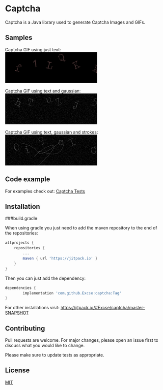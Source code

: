 # Captcha

Captcha is a Java library used to generate Captcha Images and GIFs.

## Samples
Captcha GIF using just text:  
![Captcha GIF only text](images/only-text.gif)

Captcha GIF using text and gaussian:  
![Captcha GIF text and gaussian](images/only-gaussian.gif)

Captcha GIF using text, gaussian and strokes:  
![Captcha GIF text, gaussian and strokes](images/all.gif)

## Code example

For examples check out: [Captcha Tests](src/test/java/com/arkoisystems/captcha)

## Installation
###build.gradle

When using gradle you just need to add the maven repository to the end of the 
repositories:
```groovy
allprojects {
    repositories {
        ...
        maven { url 'https://jitpack.io' }
    }
}
```

Then you can just add the dependency:
```groovy
dependencies {
        implementation 'com.github.Excse:captcha:Tag'
}
```

For other installations visit: https://jitpack.io/#Excse/captcha/master-SNAPSHOT

## Contributing
Pull requests are welcome. For major changes, please open an issue first to discuss what you would like to change.

Please make sure to update tests as appropriate.

## License
[MIT](https://choosealicense.com/licenses/mit/)
